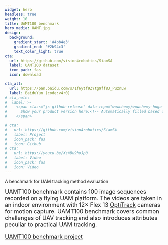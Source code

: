 ```yaml
---
widget: hero
headless: true
weight: 10
title: UAMT100 benchmark
hero_media: UAMT.jpg
design:
  background:
    gradient_start: '#4bb4e3'
    gradient_end: '#2b94c3'
    text_color_light: true
cta:
  url: https://github.com/vision4robotics/SiamSA
  label: UAMT100 dataset
  icon_pack: fas
  icon: download

cta_alt:
  url: https://pan.baidu.com/s/1f6ytf9ZYtg9ff8J_PuznLw
  label: BaiduYun (code:v4r0)
# cta_note:
#  label: >-
#    <span class="js-github-release" data-repo="wowchemy/wowchemy-hugo-modules">
#      Show your product version here:<!-- Automatically filled based on data-repo value -->
#    </span>

# cta:
#   url: https://github.com/vision4robotics/SiamSA
#   label: Project
#   icon_pack: fas
#   icon: Github
# cta:
#   url: https://youtu.be/XsWBu9hoJp0
#   label: Video
#   icon_pack: fas
#   icon: Video
---
```


A  benchmark for  UAM tracking method evaluation

<font size=4>UAMT100 benchmark contains 100 image sequences recorded on a flying UAM platform. The videos are taken in an indoor environment with 12× Flex 13 [OptiTrack](https://optitrack.com/) cameras for motion capture. UAMT100 benchmark covers common challenges of UAV tracking and also introduces attributes peculiar to practical UAM tracking.

<a class="github-button" href="https://github.com/vision4robotics/SiamSA" data-icon="octicon-star" data-size="large" data-show-count="true" aria-label="UAMT100 benchmark project">UAMT100 benchmark project</a><script async defer src="https://buttons.github.io/buttons.js"></script>

